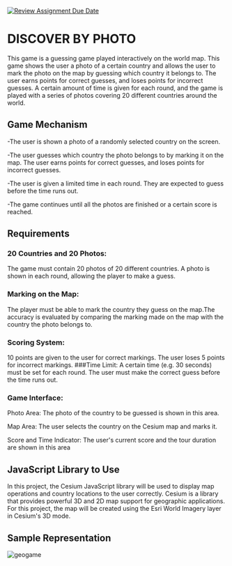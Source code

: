 [![Review Assignment Due Date](https://classroom.github.com/assets/deadline-readme-button-22041afd0340ce965d47ae6ef1cefeee28c7c493a6346c4f15d667ab976d596c.svg)](https://classroom.github.com/a/ATV5e7Id)

# DISCOVER BY PHOTO
This game is a guessing game played interactively on the world map. This game shows the user a photo of a certain country and allows the user to mark the photo on the map by guessing which country it belongs to. The user earns points for correct guesses, and loses points for incorrect guesses. A certain amount of time is given for each round, and the game is played with a series of photos covering 20 different countries around the world.

## Game Mechanism
-The user is shown a photo of a randomly selected country on the screen.

-The user guesses which country the photo belongs to by marking it on the map.
The user earns points for correct guesses, and loses points for incorrect guesses.

-The user is given a limited time in each round. They are expected to guess before the time runs out.

-The game continues until all the photos are finished or a certain score is reached.

## Requirements
### 20 Countries and 20 Photos: 
The game must contain 20 photos of 20 different countries. A photo is shown in each round, allowing the player to make a guess.
### Marking on the Map: 
The player must be able to mark the country they guess on the map.The accuracy is evaluated by comparing the marking made on the map with the country the photo belongs to.
### Scoring System:
10 points are given to the user for correct markings.
The user loses 5 points for incorrect markings.
###Time Limit:
A certain time (e.g. 30 seconds) must be set for each round. The user must make the correct guess before the time runs out.
### Game Interface:
Photo Area: The photo of the country to be guessed is shown in this area.

Map Area: The user selects the country on the Cesium map and marks it.

Score and Time Indicator: The user's current score and the tour duration are shown in this area

## JavaScript Library to Use 
In this project, the Cesium JavaScript library will be used to display map operations and country locations to the user correctly. Cesium is a library that provides powerful 3D and 2D map support for geographic applications. For this project, the map will be created using the Esri World Imagery layer in Cesium's 3D mode.

## Sample Representation
![geogame](https://github.com/user-attachments/assets/1f4fc626-7614-4faa-adfb-4c1b97e63dde)






